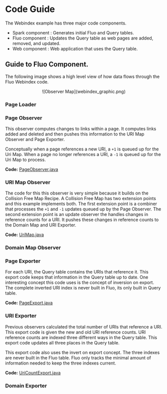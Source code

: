 
# Code Guide

The Webindex example has three major code components.

 * Spark component :  Generates initial Fluo and Query tables.
 * Fluo component :  Updates the Query table as web pages are added, removed, and updated.
 * Web component : Web application that uses the Query table. 

## Guide to Fluo Component.

The following image shows a high level view of how data flows through the Fluo Webindex code.   

<center>![Observer Map](webindex_graphic.png)</center>
<!--
The image was produced using Google Docs.  A link to the source is here.
https://docs.google.com/drawings/d/1vl26uXtScXn1ssj3WEb-qskuH-15OOmWul1B562oWDc/edit?usp=sharing
-->

### Page Loader
### Page Observer

This observer computes changes to links within a page.  It computes
links added and deleted and then pushes this information to the URI Map
Observer and Page Exporter.

Conceptually when a page references a new URI, a `+1` is queued up for the Uri
Map.  When a page no longer references a URI, a `-1` is queued up for the Uri
Map to process.

**Code:** [PageObserver.java][PageObserver]

### URI Map Observer

The code for this this observer is very simple because it builds on the
Collision Free Map Recipe.  A Collision Free Map has two extension points and
this example implements both.   The first extension point is a
combiner that processes the `+1` and `-1` updates queued up by the Page
Observer.   The second extension point is an update observer the handles
changes in reference counts for a URI.  It pushes these changes in reference
counts to the Domain Map and URI Exporter.

**Code:** [UriMap.java][UriMap]

### Domain Map Observer
### Page Exporter

For each URI, the Query table contains the URIs that reference it.  This export
code keeps that information in the Query table up to date.  One interesting
concept this code uses is the concept of inversion on export.  The
complete inverted URI index is never built in Fluo, its only built in Query
table.

**Code:** [PageExport.java][PageExport]

### URI Exporter

Previous observers calculated the total number of URIs that reference a URI.
This export code is given the new and old URI reference counts.  URI reference
counts are indexed three different ways in the Query table.  This export code
updates all three places in the Query table.

This export code also uses the invert on export concept.  The three indexes are
never built in the Fluo table.  Fluo only tracks the minimal amount of
information needed to keep the three indexes current.

**Code:** [UriCountExport.java][UriCountExport]

### Domain Exporter


[PageObserver]: ../modules/data/src/main/java/io/fluo/webindex/data/fluo/PageObserver.java
[UriMap]: ../modules/data/src/main/java/io/fluo/webindex/data/fluo/UriMap.java
[UriCountExport]: ../modules/data/src/main/java/io/fluo/webindex/data/fluo/UriCountExport.java
[PageExport]: ../modules/data/src/main/java/io/fluo/webindex/data/fluo/PageExport.java

